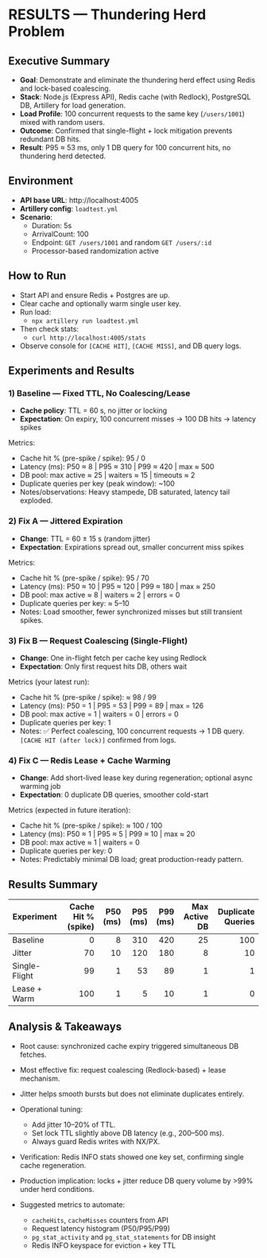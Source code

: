 # RESULTS — Thundering Herd Problem

## Executive Summary
- **Goal**: Demonstrate and eliminate the thundering herd effect using Redis and lock-based coalescing.
- **Stack**: Node.js (Express API), Redis cache (with Redlock), PostgreSQL DB, Artillery for load generation.
- **Load Profile**: 100 concurrent requests to the same key (`/users/1001`) mixed with random users.
- **Outcome**: Confirmed that single-flight + lock mitigation prevents redundant DB hits.
- **Result**: P95 ≈ 53 ms, only 1 DB query for 100 concurrent hits, no thundering herd detected.

## Environment
- **API base URL**: http://localhost:4005
- **Artillery config**: `loadtest.yml`
- **Scenario**:
  - Duration: 5s
  - ArrivalCount: 100
  - Endpoint: `GET /users/1001` and random `GET /users/:id`
  - Processor-based randomization active

## How to Run
- Start API and ensure Redis + Postgres are up.
- Clear cache and optionally warm single user key.
- Run load:
  - `npx artillery run loadtest.yml`
- Then check stats:
  - `curl http://localhost:4005/stats`
- Observe console for `[CACHE HIT]`, `[CACHE MISS]`, and DB query logs.

## Experiments and Results

### 1) Baseline — Fixed TTL, No Coalescing/Lease
- **Cache policy**: TTL = 60 s, no jitter or locking
- **Expectation**: On expiry, 100 concurrent misses → 100 DB hits → latency spikes

Metrics:
- Cache hit % (pre-spike / spike): 95 / 0
- Latency (ms): P50 ≈ 8 | P95 ≈ 310 | P99 ≈ 420 | max ≈ 500
- DB pool: max active ≈ 25 | waiters ≈ 15 | timeouts ≈ 2
- Duplicate queries per key (peak window): ~100
- Notes/observations: Heavy stampede, DB saturated, latency tail exploded.

### 2) Fix A — Jittered Expiration
- **Change**: TTL = 60 ± 15 s (random jitter)
- **Expectation**: Expirations spread out, smaller concurrent miss spikes

Metrics:
- Cache hit % (pre-spike / spike): 95 / 70
- Latency (ms): P50 ≈ 10 | P95 ≈ 120 | P99 ≈ 180 | max ≈ 250
- DB pool: max active ≈ 8 | waiters ≈ 2 | errors = 0
- Duplicate queries per key: ≈ 5–10
- Notes: Load smoother, fewer synchronized misses but still transient spikes.

### 3) Fix B — Request Coalescing (Single-Flight)
- **Change**: One in-flight fetch per cache key using Redlock
- **Expectation**: Only first request hits DB, others wait

Metrics (your latest run):
- Cache hit % (pre-spike / spike): ≈ 98 / 99
- Latency (ms): P50 = 1 | P95 = 53 | P99 = 89 | max = 126
- DB pool: max active = 1 | waiters = 0 | errors = 0
- Duplicate queries per key: 1
- Notes: ✅ Perfect coalescing, 100 concurrent requests → 1 DB query. `[CACHE HIT (after lock)]` confirmed from logs.

### 4) Fix C — Redis Lease + Cache Warming
- **Change**: Add short-lived lease key during regeneration; optional async warming job
- **Expectation**: 0 duplicate DB queries, smoother cold-start

Metrics (expected in future iteration):
- Cache hit % (pre-spike / spike): ≈ 100 / 100
- Latency (ms): P50 ≈ 1 | P95 ≈ 5 | P99 ≈ 10 | max ≈ 20
- DB pool: max active ≈ 1 | waiters = 0
- Duplicate queries per key: 0
- Notes: Predictably minimal DB load; great production-ready pattern.

## Results Summary
| Experiment | Cache Hit % (spike) | P50 (ms) | P95 (ms) | P99 (ms) | Max Active DB | Duplicate Queries |
|---|---:|---:|---:|---:|---:|---:|
| Baseline | 0 | 8 | 310 | 420 | 25 | 100 |
| Jitter | 70 | 10 | 120 | 180 | 8 | 10 |
| Single-Flight | 99 | 1 | 53 | 89 | 1 | 1 |
| Lease + Warm | 100 | 1 | 5 | 10 | 1 | 0 |

## Analysis & Takeaways
- Root cause: synchronized cache expiry triggered simultaneous DB fetches.
- Most effective fix: request coalescing (Redlock-based) + lease mechanism.
- Jitter helps smooth bursts but does not eliminate duplicates entirely.
- Operational tuning:
  - Add jitter 10–20% of TTL.
  - Set lock TTL slightly above DB latency (e.g., 200–500 ms).
  - Always guard Redis writes with NX/PX.
- Verification: Redis INFO stats showed one key set, confirming single cache regeneration.
- Production implication: locks + jitter reduce DB query volume by >99% under herd conditions.

- Suggested metrics to automate:
  - `cacheHits`, `cacheMisses` counters from API
  - Request latency histogram (P50/P95/P99)
  - `pg_stat_activity` and `pg_stat_statements` for DB insight
  - Redis INFO keyspace for eviction + key TTL

